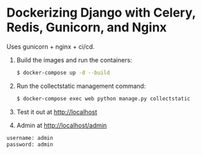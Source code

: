 # Dockerizing Django with Celery, Redis, Gunicorn, and Nginx
Uses gunicorn + nginx + ci/cd.

1. Build the images and run the containers:

    ```sh
    $ docker-compose up -d --build
    ```

2. Run the collectstatic management command:

    ```sh
    $ docker-compose exec web python manage.py collectstatic
    ```


1. Test it out at [http://localhost](http://localhost/feed/rss/)
1. Admin at [http://localhost/admin](http://localhost/admin) 
```sh
username: admin
password: admin
```
